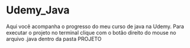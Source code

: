 # Udemy_Java
Aqui você acompanha o progresso do meu curso de java na Udemy.
Para executar o projeto no terminal clique com o botão direito do mouse no arquivo .java dentro da pasta PROJETO
